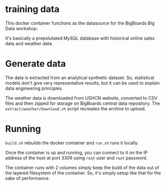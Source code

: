 # training data

This docker container functions as the datasource for the BigBoards Big Data workshop.

It's basically a prepolutated MySQL database with historical online sales data and weather data.

# Generate data
The data is extracted from an analytical synthetic dataset. So, statistical models 
don't give very representative results, but it can be used to explain data engineering
principles.

The weather data is downloaded from USHCN website, converted to CSV files and then zipped
for storage on BigBoards central data repository. The `extract/weather/download.sh` script
recreates the archive to upload.

# Running
`build.sh` rebuilds the docker container and `run.sh` runs it locally.

Once the container is up and running, you can connect to it on the IP address
of the host at port 3306 using `root` user and `root` password.

The container runs with 2 volumes simply keep the build of the data out of the
layered filesystem of the container. So, it's simply setup like that for 
the sake of performance. 